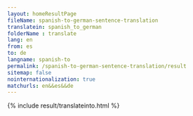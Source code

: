 ```yaml
---
layout: homeResultPage
fileName: spanish-to-german-sentence-translation
translatein: spanish_to_german
folderName : translate
lang: en
from: es
to: de
langname: spanish-to
permalink: /spanish-to-german-sentence-translation/result
sitemap: false
nointernationalization: true
matchurls: en&&es&&de
---
```

{% include result/translateinto.html %}

<script src="/js/result/translation.js" data-foldername="{{page.folderName}}" data-lang="{{page.lang}}"></script>
